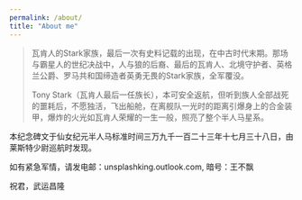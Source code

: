 ```yaml
---
permalink: /about/
title: "About me"
---
```



>瓦肯人的Stark家族，最后一次有史料记载的出现，在中古时代末期。那场与霸星人的世纪决战中，人与狼的后裔、最后的瓦肯人、北境守护者、英格兰公爵、罗马共和国缔造者英勇无畏的Stark家族，全军覆没。  
>
>    
>Tony Stark（瓦肯人最后一任族长），本可安全返航，但听到族人全部战死的噩耗后，不愿独活，飞出船舱，在离舰队一光时的距离引爆身上的合金装甲，爆炸的火光如瓦肯人荣耀的一生一般，照亮了整个半人马星系。  


本纪念碑文于仙女纪元半人马标准时间三万九千一百二十三年十七月三十八日，由莱斯特少尉巡航时发现。

如有紧急军情，请发电邮：unsplashking.outlook.com, 暗号：王不飘

祝君，武运昌隆
